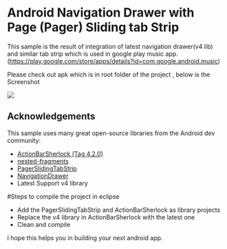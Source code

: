 # Android Navigation Drawer with Page (Pager) Sliding tab Strip

This sample is the result of integration of latest navigation drawer(v4 lib) and similar tab strip which is used in google play music app. (https://play.google.com/store/apps/details?id=com.google.android.music)

Please check out apk which is in root folder of the project , below is the Screenshot


<a href="http://i.imgur.com/TRzIca6.png" alt="Screenshot">
  <img src="http://i.imgur.com/TRzIca6.png">
</a>


## Acknowledgements

This sample uses many great open-source libraries from the Android dev community:

* [ActionBarSherlock (Tag 4.2.0)](https://github.com/JakeWharton/ActionBarSherlock) 
* [nested-fragments](https://github.com/marsucsb/nested-fragments)
* [PagerSlidingTabStrip](https://github.com/astuetz/PagerSlidingTabStrip)
* [NavigationDrawer](http://developer.android.com/training/implementing-navigation/nav-drawer.html)
* Latest Support v4 library
 

#Steps to compile the project in eclipse

* Add the PagerSlidingTabStrip and ActionBarSherlock as library projects
* Replace the v4 library in ActionBarSherlock with the latest one
* Clean and compile


I hope this helps you in building your next android app.
